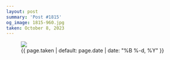 ```yaml
---
layout: post
summary: 'Post #1815'
og_image: 1815-960.jpg
taken: October 8, 2023
---
```


<figure class="post">
<img sizes="(min-width: 700px) 50vw, calc(100vw - 2rem)" src="{{ site.assets_url }}/1815-480.jpg" srcset="{{ site.assets_url }}/1815-240.jpg 240w, {{ site.assets_url }}/1815-480.jpg 480w, {{ site.assets_url }}/1815-720.jpg 720w, {{ site.assets_url }}/1815-960.jpg 960w"/>
<figcaption>
<time>{{ page.taken | default: page.date | date: "%B %-d, %Y" }}</time>
</figcaption>
</figure>
